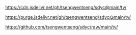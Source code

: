 https://cdn.jsdelivr.net/gh/tsengwentseng/sdyc@main/tv/

https://purge.jsdelivr.net/gh/tsengwentseng/sdyc@main/tv/

https://github.com/tsengwentseng/sdyc/raw/main/tv/

